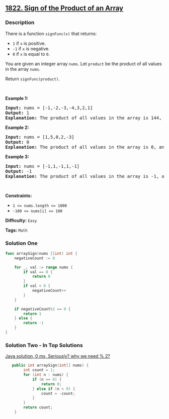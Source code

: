 ## [1822. Sign of the Product of an Array](https://leetcode.com/problems/sign-of-the-product-of-an-array/)

### Description

<p>There is a function <code>signFunc(x)</code> that returns:</p>

<ul>
	<li><code>1</code> if <code>x</code> is positive.</li>
	<li><code>-1</code> if <code>x</code> is negative.</li>
	<li><code>0</code> if <code>x</code> is equal to <code>0</code>.</li>
</ul>

<p>You are given an integer array <code>nums</code>. Let <code>product</code> be the product of all values in the array <code>nums</code>.</p>

<p>Return <code>signFunc(product)</code>.</p>

<p>&nbsp;</p>
<p><strong>Example 1:</strong></p>

<pre>
<strong>Input:</strong> nums = [-1,-2,-3,-4,3,2,1]
<strong>Output:</strong> 1
<strong>Explanation:</strong> The product of all values in the array is 144, and signFunc(144) = 1
</pre>

<p><strong>Example 2:</strong></p>

<pre>
<strong>Input:</strong> nums = [1,5,0,2,-3]
<strong>Output:</strong> 0
<strong>Explanation:</strong> The product of all values in the array is 0, and signFunc(0) = 0
</pre>

<p><strong>Example 3:</strong></p>

<pre>
<strong>Input:</strong> nums = [-1,1,-1,1,-1]
<strong>Output:</strong> -1
<strong>Explanation:</strong> The product of all values in the array is -1, and signFunc(-1) = -1
</pre>

<p>&nbsp;</p>
<p><strong>Constraints:</strong></p>

<ul>
	<li><code>1 &lt;= nums.length &lt;= 1000</code></li>
	<li><code>-100 &lt;= nums[i] &lt;= 100</code></li>
</ul>

**Difficulty:** `Easy`

**Tags:** `Math`

### Solution One

```go
func arraySign(nums []int) int {
	negativeCount := 0

	for _, val := range nums {
		if val == 0 {
			return 0
		}
		if val < 0 {
			negativeCount++
		}
	}

	if negativeCount%2 == 0 {
		return 1
	} else {
		return -1
	}
}
```

### Solution Two - In Top Solutions

[Java solution, 0 ms, Seriously? why we need % 2?](https://leetcode.com/problems/sign-of-the-product-of-an-array/discuss/1152555/Java-solution-0-ms-Seriously-why-we-need-2)

```c++
   public int arraySign(int[] nums) {
        int count = 1;
        for (int n : nums) {
            if (n == 0) {
                return 0;
            } else if (n < 0) {
                count = -count;
            }
        }
        return count;
    }
```
